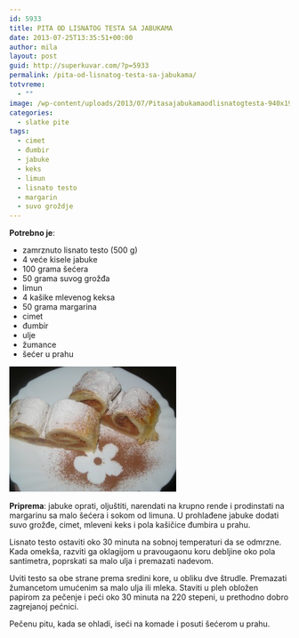 ```yaml
---
id: 5933
title: PITA OD LISNATOG TESTA SA JABUKAMA
date: 2013-07-25T13:35:51+00:00
author: mila
layout: post
guid: http://superkuvar.com/?p=5933
permalink: /pita-od-lisnatog-testa-sa-jabukama/
totvreme:
  - ""
image: /wp-content/uploads/2013/07/Pitasajabukamaodlisnatogtesta-940x198.jpg
categories:
  - slatke pite
tags:
  - cimet
  - đumbir
  - jabuke
  - keks
  - limun
  - lisnato testo
  - margarin
  - suvo groždje
---
```

**Potrebno je**:

  * zamrznuto lisnato testo (500 g)
  * 4 veće kisele jabuke
  * 100 grama šećera
  * 50 grama suvog grožđa
  * limun
  * 4 kašike mlevenog keksa
  * 50 grama margarina
  * cimet
  * đumbir
  * ulje
  * žumance
  * šećer u prahu

<img class="alignnone size-medium wp-image-5934" src="/wp-content/uploads/2013/07/Pitasajabukamaodlisnatogtesta-300x225.jpg" alt="Pitasajabukamaodlisnatogtesta" width="300" height="225" /> 

**Priprema**: jabuke oprati, oljuštiti, narendati na krupno rende i prodinstati na margarinu sa malo šećera i sokom od limuna. U prohlađene jabuke dodati suvo grožđe, cimet, mleveni keks i pola kašičice đumbira u prahu.

Lisnato testo ostaviti oko 30 minuta na sobnoj temperaturi da se odmrzne. Kada omekša, razviti ga oklagijom u pravougaonu koru debljine oko pola santimetra, poprskati sa malo ulja i premazati nadevom.

Uviti testo sa obe strane prema sredini kore, u obliku dve štrudle. Premazati žumancetom umućenim sa malo ulja ili mleka. Staviti u pleh obložen papirom za pečenje i peći oko 30 minuta na 220 stepeni, u prethodno dobro zagrejanoj pećnici.

Pečenu pitu, kada se ohladi, iseći na komade i posuti šećerom u prahu.